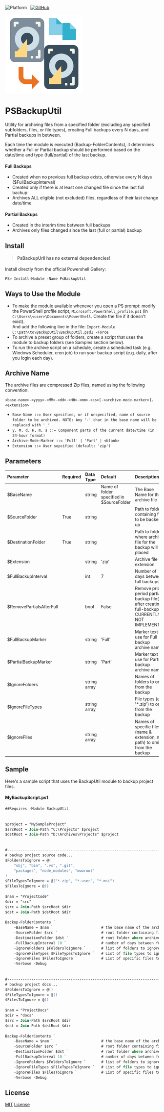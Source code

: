 ![Platform](https://img.shields.io/badge/Platform-PowerShell%20|%20PowerShellCore-svg?color=blue)
&nbsp;
[![GitHub](https://img.shields.io/github/license/zarehd/psbackuputil?color=darkgreen&label=License)](https://zarehd.mit-license.org/)

<span align="center">
   <img src="https://github.com/ZarehD/PSBackupUtil/blob/master/logo.png" width="256" />
</span>

# PSBackupUtil

Utility for archiving files from a specified folder (excluding any specified subfolders, files, or file types), creating Full backups every N days, and Partial backups in between.

Each time the module is executed (Backup-FolderContents), it determines whether a Full or Partial backup should be performed based on the date/time and type (full/partial) of the last backup.

#### Full Backups
- Created when no previous full backup exists, otherwise every N days ($FullBackupInterval)
- Created only if there is at least one changed file since the last full backup
- Archives ALL eligible (not excluded) files, regardless of their last change date/time

#### Partial Backups
- Created in the interim time between full backups
- Archives only files changed since the last (full or partial) backup


## Install

> #### PsBackupUril has no external dependencies!

Install directly from the official Powershell Gallery:
```ps
PS> Install-Module -Name PsBackupUtil
```

## Ways to Use the Module
- To make the module available whenever you open a  PS prompt: modify the PowerShell profile script, `Microsoft.PowerShell_profile.ps1` (in `C:\Users\<user>\Documents\PowerShell`. Create the file if it doesn't exist).<br/>
   And add the following line in the file:
   `Import-Module C:\path\to\BackupUtil\BackupUtil.psd1 -Force`
- To archive a preset group of folders, create a script that uses the module to backup folders (see Samples section below).
- To run the archive script on a schedule, create a scheduled task (e.g. Windows Scheduler, cron job) to run your backup script (e.g. daily, after you login each day).


## Archive Name
The archive files are compressed Zip files, named using the following convention:

`<base-name>-<yyyy>-<MM>-<dd>-<HH>-<mm>-<ss>[-<archive-mode-marker>].<extension>`

- `Base-Name ::= User specified, or if unspecified, name of source folder to be archived. NOTE: Any '-' char in the base name will be replaced with '_'`
- `y, M, d, H, m, s ::= Component parts of the current date/time (in 24-hour format)`
- `Archive-Mode-Marker ::= 'Full' | 'Part' | <blank>`
- `Extension ::= User sepcified (default: 'zip')`


## Parameters
Parameter                |Required |Data Type    |Default |Description
:------------------------|:--------|:------------|:-------|:---------------------------------
$BaseName                |         |string       | Name of folder specified in $SourceFolder | The Base Name for the archive file
$SourceFolder            | True    |string       |       | Path to folder containing files to be backed up
$DestinationFolder       | True    |string       |       | Path to folder where archive file for the backup will be placed
$Extension               |         |string       |'zip'  | Archive file extension
$FullBackupInterval      |         |int          |7      | Number of days between full backups
$RemovePartialsAfterFull |         |bool         |False  | Remove prior period partial backup file(s) after creating a full-backup. CURRENTLY NOT IMPLEMENTED
$FullBackupMarker        |         |string       |'Full' | Marker text to use for Full backup archive names
$PartialBackupMarker     |         |string       |'Part' | Marker text to use for Partial backup archive names
$IgnoreFolders           |         |string array |       | Names of folders to omit from the backup
$IgnoreFileTypes         |         |string array |       | File types (ex: '*.zip') to omit from the backup
$IgnoreFiles             |         |string array |       | Names of specific files (name & extension, no path) to omit from the backup


## Sample

Here's a sample script that uses the BackupUtil module to backup project files.

#### MyBackupScript.ps1
```ps
##Requires -Module BackupUtil


$project = "MySampleProject"
$srcRoot = Join-Path "C:\Projects" $project
$dstRoot = Join-Path "D:\Archives\Projects" $project


#----------------------------------------------------------------------------------------------------------
# backup project source code...
$FoldersToIgnore = @(
    "obj", "bin", ".vs", ".git",
    "packages", "node_modules", "wwwroot"
)    
$FileTypesToIgnore = @("*.zip", "*.user", "*.msi")
$FilesToIgnore = @()

$nam = "ProjectCode"
$dir = "src"
$src = Join-Path $srcRoot $dir
$dst = Join-Path $dstRoot $dir

Backup-FolderContents `
    -BaseName = $nam `                      # the base name of the archive file (SourceFolder folder name used if omitted)
    -SourceFolder $src `                    # root folder containing files that will be backed up
    -DestinationFolder $dst `               # root folder where archived files will be backed up to
    -FullBackupInterval 10 `                # number of days between full backups
    -IgnoreFolders $FoldersToIgnore `       # list of folders to ignore (not backup)
    -IgnoreFileTypes $FileTypesToIgnore `   # List of file types to ignore (not backup)
    -IgnoreFiles $FilesToIgnore `           # List of specific files to ignore (not backup)
    -Verbose -Debug


#----------------------------------------------------------------------------------------------------------
# backup project docs...
$FoldersToIgnore = @()
$FileTypesToIgnore = @()
$FilesToIgnore = @()

$nam = "ProjectDocs"
$dir = "docs"
$src = Join-Path $srcRoot $dir
$dst = Join-Path $dstRoot $dir

Backup-FolderContents `
    -BaseName = $nam `                      # the base name of the archive file (SourceFolder folder name used if omitted)
    -SourceFolder $src `                    # root folder containing files that will be backed up
    -DestinationFolder $dst `               # root folder where archived files will be backed up to
    -FullBackupInterval 10 `                # number of days between full backups
    -IgnoreFolders $FoldersToIgnore `       # list of folders to ignore (not backup)
    -IgnoreFileTypes $FileTypesToIgnore `   # List of file types to ignore (not backup)
    -IgnoreFiles $FilesToIgnore `           # List of specific files to ignore (not backup)
    -Verbose -Debug
```

## License
[MIT](https://zarehd.mit-license.org/) [License](https://github.com/ZarehD/PSBackupUtil/blob/master/LICENSE)
